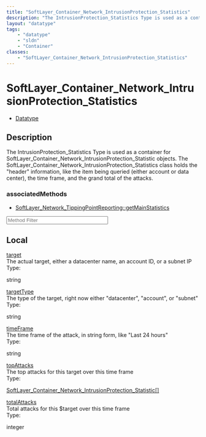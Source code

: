 ```yaml
---
title: "SoftLayer_Container_Network_IntrusionProtection_Statistics"
description: "The IntrusionProtection_Statistics Type is used as a container for SoftLayer_Container_Network_IntrusionProtection_Stati... "
layout: "datatype"
tags:
    - "datatype"
    - "sldn"
    - "Container"
classes:
    - "SoftLayer_Container_Network_IntrusionProtection_Statistics"
---
```


# SoftLayer_Container_Network_IntrusionProtection_Statistics
<div id='service-datatype'>
    <ul id='sldn-reference-tabs'>
        <li id='datatype'> <a href='/reference/datatypes/SoftLayer_Container_Network_IntrusionProtection_Statistics' >Datatype</a></li>
    </ul>
</div>

## Description 
The IntrusionProtection_Statistics Type is used as a container for SoftLayer_Container_Network_IntrusionProtection_Statistic objects.  The SoftLayer_Container_Network_IntrusionProtection_Statistics class holds the "header" information, like the item being queried (either account or data center), the time frame, and the grand total of the attacks. 


### associatedMethods

*  [SoftLayer_Network_TippingPointReporting::getMainStatistics](/reference/services/SoftLayer_Network_TippingPointReporting/getMainStatistics )





<!-- Service Filer BEGIN -->
<div class="view-filters">
        <div class="clearfix">
            <div class="search-input-box">
                <input placeholder="Method Filter" onkeyup="titleSearch(inputId='prop-input', divId='properties', elementClass='prop-row')" 
                    type="text" id="prop-input" value="" size="30" maxlength="128" class="form-text">
            </div>
        </div>
</div>
<!-- Service Filer END -->

<div id="properties" class="content">
    <div id="localProperties" class="prop-content" >
        <h2>Local</h2>
                <div class='prop-row views-row'>
            <span class='views-field-title'>
                <a href="#target" name=target>target</a>
            </span>
            <div class='views-field-body'>The actual target, either a datacenter name, an account ID, or a subnet IP </div>
            <span class="type-label">Type:</span> 
            <div class='type-content'>
                <p>string</p>
            </div>
        </div>
                <div class='prop-row views-row'>
            <span class='views-field-title'>
                <a href="#targetType" name=targetType>targetType</a>
            </span>
            <div class='views-field-body'>The type of the target, right now either "datacenter", "account", or "subnet" </div>
            <span class="type-label">Type:</span> 
            <div class='type-content'>
                <p>string</p>
            </div>
        </div>
                <div class='prop-row views-row'>
            <span class='views-field-title'>
                <a href="#timeFrame" name=timeFrame>timeFrame</a>
            </span>
            <div class='views-field-body'>The time frame of the attack, in string form, like "Last 24 hours" </div>
            <span class="type-label">Type:</span> 
            <div class='type-content'>
                <p>string</p>
            </div>
        </div>
                <div class='prop-row views-row'>
            <span class='views-field-title'>
                <a href="#topAttacks" name=topAttacks>topAttacks</a>
            </span>
            <div class='views-field-body'>The top attacks for this target over this time frame </div>
            <span class="type-label">Type:</span> 
            <div class='type-content'>
                <p><a href='/reference/datatypes/SoftLayer_Container_Network_IntrusionProtection_Statistic'>SoftLayer_Container_Network_IntrusionProtection_Statistic[] </a></p>
            </div>
        </div>
                <div class='prop-row views-row'>
            <span class='views-field-title'>
                <a href="#totalAttacks" name=totalAttacks>totalAttacks</a>
            </span>
            <div class='views-field-body'>Total attacks for this $target over this time frame </div>
            <span class="type-label">Type:</span> 
            <div class='type-content'>
                <p>integer</p>
            </div>
        </div>
            </div>
    </div>



